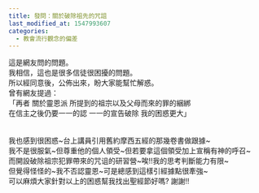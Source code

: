 ```yaml
---
title: 發問：關於破除祖先的咒詛
last_modified_at: 1547993607
categories:
  - 教會流行觀念的偏差
---
```


這是網友問的問題。<br>我相信，這也是很多信徒很困擾的問題。<br>所以經同意後，公佈出來，盼大家能幫忙解惑。<br><!--more-->曾有網友提過：<br>「再者 關於靈恩派 所提到的祖宗以及父母而來的罪的綑綁 <br>在信主之後仍要一一的認 一一的宣告破除 我的困惑更大」<br><br> <br>我也感到很困惑~台上講員引用舊約摩西五經的那幾卷書做跟據~<br>我不是很服氣~但尊重他的個人領受~但若要拿這個領受加上宣稱有神的呼召~<br>而開設破除祖宗犯罪帶來的咒诅的研習營~唉!!我的思考判斷能力有限~<br>但覺得怪怪的~我不否認靈恩~可是總感到這樣引經據點很牽強~<br>可以麻煩大家針對以上的困惑幫我找出聖經節好嗎? 謝謝!!<br><br><br>
